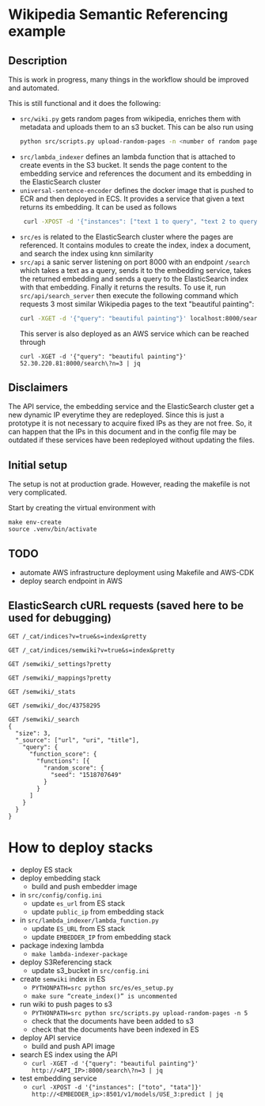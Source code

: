# Wikipedia Semantic Referencing example


## Description
This is work in progress, many things in the workflow should be improved and 
automated.

This is still functional and it does the following:
* `src/wiki.py` gets random pages from wikipedia, enriches them with metadata
  and uploads them to an s3 bucket. This can be also run using
  ```bash
  python src/scripts.py upload-random-pages -n <number of random pages to upload>
  ```
* `src/lambda_indexer` defines an lambda function that is attached to create
events in the S3 bucket. It sends the page content to the embedding service
and references the document and its embedding in the ElasticSearch cluster
* `universal-sentence-encoder` defines the docker image that is pushed to
ECR and then deployed in ECS. It provides a service that given a text
returns its embedding. It can be used as follows
  ```bash
   curl -XPOST -d '{"instances": ["text 1 to query", "text 2 to query"]}' http://serviceIP:8501/v1/models/USE_3:predict | jq
  ```
* `src/es` is related to the ElasticSearch cluster where the pages are referenced.
It contains modules to create the index, index a document, and search the index
using knn similarity
* `src/api` a sanic server listening on port 8000 with an endpoint `/search` which takes a text
as a query, sends it to the embedding service, takes the returned embedding
  and sends a query to the ElasticSearch index with that embedding. Finally
  it returns the results. To use it, run `src/api/search_server` then
  execute the following command which requests 3 most similar Wikipedia pages
  to the text "beautiful painting":
  ```bash
  curl -XGET -d '{"query": "beautiful painting"}' localhost:8000/search?n=3 | jq
  ```
  This server is also deployed as an AWS service which can be reached through
  ```shell
  curl -XGET -d '{"query": "beautiful painting"}' 52.30.220.81:8000/search\?n=3 | jq
  ```

## Disclaimers
The API service, the embedding service and the ElasticSearch cluster get a new dynamic IP everytime they
are redeployed. Since this is just a prototype it is not necessary to acquire fixed IPs as they are not
free. So, it can happen that the IPs in this document and in the config file may be outdated if
these services have been redeployed without updating the files.

## Initial setup
The setup is not at production grade. However, reading the makefile is not very complicated.

Start by creating the virtual environment with
```shell
make env-create
source .venv/bin/activate
```

## TODO
* automate AWS infrastructure deployment using Makefile and AWS-CDK
* deploy search endpoint in AWS

## ElasticSearch cURL requests (saved here to be used for debugging)
```
GET /_cat/indices?v=true&s=index&pretty

GET /_cat/indices/semwiki?v=true&s=index&pretty

GET /semwiki/_settings?pretty

GET /semwiki/_mappings?pretty

GET /semwiki/_stats

GET /semwiki/_doc/43758295

GET /semwiki/_search
{
  "size": 3,
  "_source": ["url", "uri", "title"],
    "query": {
      "function_score": {
        "functions": [{
          "random_score": {
            "seed": "1518707649"
          }
        }
      ]
    }
  }
}
```

# How to deploy stacks
* deploy ES stack
* deploy embedding stack
  * build and push embedder image
* in `src/config/config.ini`
  * update `es_url` from ES stack
  * update `public_ip` from embedding stack
* in `src/lambda_indexer/lambda_function.py`
  * update `ES_URL` from ES stack
  * update `EMBEDDER_IP` from embedding stack
* package indexing lambda
  * `make lambda-indexer-package`
* deploy S3Referencing stack
  * update s3_bucket in `src/config.ini`
* create `semwiki` index in ES
  * `PYTHONPATH=src python src/es/es_setup.py`
  * `make sure “create_index()” is uncommented`
* run wiki to push pages to s3
  * `PYTHONPATH=src python src/scripts.py upload-random-pages -n 5`
  * check that the documents have been added to s3
  * check that the documents have been indexed in ES
* deploy API service
  * build and push API image
* search ES index using the API
  * `curl -XGET -d '{"query": "beautiful painting"}' http://<API_IP>:8000/search\?n=3 | jq`
* test embedding service
  * `curl -XPOST -d '{"instances": ["toto", "tata"]}' http://<EMBEDDER_ip>:8501/v1/models/USE_3:predict | jq`
